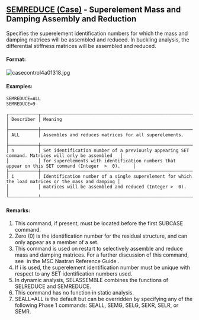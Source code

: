 ## [SEMREDUCE (Case)](https://help.hexagonmi.com/bundle/MSC_Nastran_2022.4/page/Nastran_Combined_Book/qrg/casecontrol4a/TOC.SEMREDUCE.Case.xhtml) - Superelement Mass and Damping Assembly and Reduction

Specifies the superelement identification numbers for which the mass and damping matrices will be assembled and reduced. In buckling analysis, the differential stiffness matrices will be assembled and reduced.

#### Format:

![casecontrol4a01318.jpg](https://help-be.hexagonmi.com/bundle/MSC_Nastran_2022.4/page/Nastran_Combined_Book/qrg/casecontrol4a/../../../assets/casecontrol4a01318.jpg?_LANG=enus)  

#### Examples:

```nastran
SEMREDUCE=ALL
SEMREDUCE=9
```

```text
┌───────────┬────────────────────────────────────────────────────────────────────────────────────────────────────┐
│ Describer │ Meaning                                                                                            │
├───────────┼────────────────────────────────────────────────────────────────────────────────────────────────────┤
│ ALL       │ Assembles and reduces matrices for all superelements.                                              │
├───────────┼────────────────────────────────────────────────────────────────────────────────────────────────────┤
│ n         │ Set identification number of a previously appearing SET command. Matrices will only be assembled   │
│           │ for superelements with identification numbers that appear on this SET command (Integer  >  0).     │
├───────────┼────────────────────────────────────────────────────────────────────────────────────────────────────┤
│ i         │ Identification number of a single superelement for which the load matrices or the mass and damping │
│           │ matrices will be assembled and reduced (Integer >  0).                                             │
└───────────┴────────────────────────────────────────────────────────────────────────────────────────────────────┘
```

#### Remarks:

1. This command, if present, must be located before the first SUBCASE command.
2. Zero (0) is the identification number for the residual structure, and can only appear as a member of a set.
3. This command is used on restart to selectively assemble and reduce mass and damping matrices. For a further discussion of this command, see   in the  MSC Nastran Reference Guide .
4. If i is used, the superelement identification number must be unique with respect to any SET identification numbers used.
5. In dynamic analysis, SELASSEMBLE combines the functions of SELREDUCE and SEMREDUCE.
6. This command has no function in static analysis.
7. SEALL=ALL is the default but can be overridden by specifying any of the following Phase 1 commands: SEALL, SEMG, SELG, SEKR, SELR, or SEMR.
